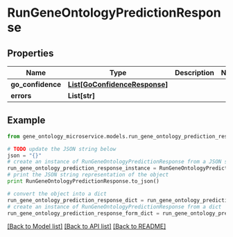 # RunGeneOntologyPredictionResponse


## Properties

Name | Type | Description | Notes
------------ | ------------- | ------------- | -------------
**go_confidence** | [**List[GoConfidenceResponse]**](GoConfidenceResponse.md) |  | 
**errors** | **List[str]** |  | 

## Example

```python
from gene_ontology_microservice.models.run_gene_ontology_prediction_response import RunGeneOntologyPredictionResponse

# TODO update the JSON string below
json = "{}"
# create an instance of RunGeneOntologyPredictionResponse from a JSON string
run_gene_ontology_prediction_response_instance = RunGeneOntologyPredictionResponse.from_json(json)
# print the JSON string representation of the object
print RunGeneOntologyPredictionResponse.to_json()

# convert the object into a dict
run_gene_ontology_prediction_response_dict = run_gene_ontology_prediction_response_instance.to_dict()
# create an instance of RunGeneOntologyPredictionResponse from a dict
run_gene_ontology_prediction_response_form_dict = run_gene_ontology_prediction_response.from_dict(run_gene_ontology_prediction_response_dict)
```
[[Back to Model list]](../README.md#documentation-for-models) [[Back to API list]](../README.md#documentation-for-api-endpoints) [[Back to README]](../README.md)


